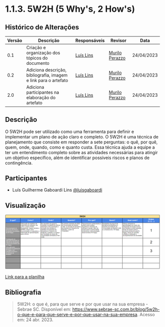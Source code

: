 # 1.1.3. 5W2H (5 Why's, 2 How's)

## Histórico de Alterações

| Versão | Descrição                                                       | Responsáveis                                 | Revisor | Data       |
| ------ | --------------------------------------------------------------- | -------------------------------------------- | ------- | ---------- |
| 0.1    | Criação e organização dos tópicos do documento                  | [Luís Lins](https://github.com/luisgaboardi) |[Murilo Perazzo](https://github.com/murilopbs)       | 24/04/2023 |
| 0.2    | Adiciona descrição, bibliografia, imagem e link para o artefato | [Luís Lins](https://github.com/luisgaboardi) |[Murilo Perazzo](https://github.com/murilopbs)       | 24/04/2023 |
| 2.0    | Adiciona participantes na elaboração do artefato                | [Luís Lins](https://github.com/luisgaboardi) |[Murilo Perazzo](https://github.com/murilopbs)       | 24/04/2023 |

## Descrição

O 5W2H pode ser utilizado como uma ferramenta para definir e implementar um plano de ação claro e completo. O 5W2H é uma técnica de planejamento que consiste em responder a sete perguntas: o quê, por quê, quem, onde, quando, como e quanto custa. Essa técnica ajuda a equipe a ter um entendimento completo sobre as atividades necessárias para atingir um objetivo específico, além de identificar possíveis riscos e planos de contingência.

## Participantes

- Luís Guilherme Gaboardi Lins [@luisgaboardi](https://github.com/luisgaboardi)

## Visualização

![5W2H](../Imagens/5W2H.png)

[Link para a planilha](https://docs.google.com/spreadsheets/d/e/2PACX-1vR10MHa18rd32bkKh9eUXNH43sEaP49ChFU3YoeiUlGLwiII3XqjsRu0cXFVi-PRtAptTKHk6t1pMkA/pubhtml)

## Bibliografia

> 5W2H: o que é, para que serve e por que usar na sua empresa - Sebrae SC. Disponível em: <https://www.sebrae-sc.com.br/blog/5w2h-o-que-e-para-que-serve-e-por-que-usar-na-sua-empresa>. Acesso em: 24 abr. 2023.
